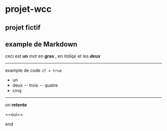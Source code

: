 # projet-wcc
## projet fictif

## example de Markdown

ceci est **un** mot en **gras** , en *italiqe* et les ***deux***
* * *
example de code ` if = true `

- un
- deux
-- trois
-- quatre
- cinq

 -------

 on **retente**

 ==oui==

 end
 
